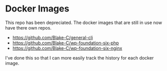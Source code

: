 # Docker Images

This repo has been depreciated. The docker images that are still in use now have there own repos.

- https://github.com/Blake-C/general-cli
- https://github.com/Blake-C/wp-foundation-six-php
- https://github.com/Blake-C/wp-foundation-six-nginx

I've done this so that I can more easily track the history for each docker image.
